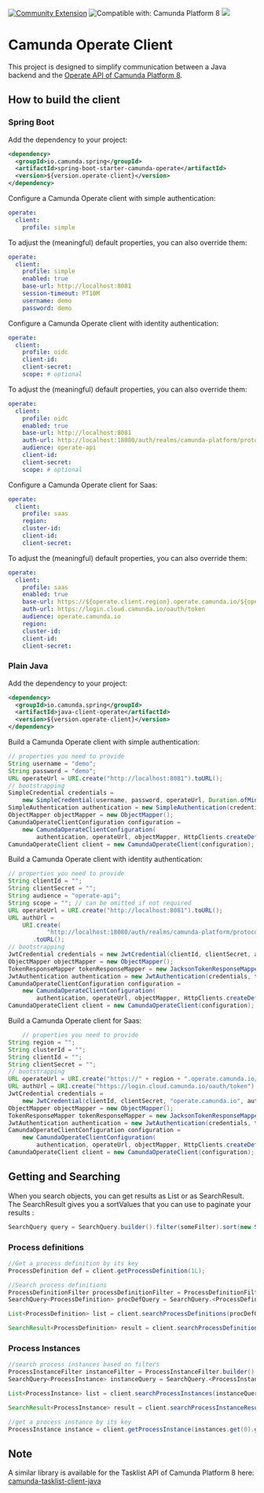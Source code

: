 [![Community Extension](https://img.shields.io/badge/Community%20Extension-An%20open%20source%20community%20maintained%20project-FF4700)](https://github.com/camunda-community-hub/community)
![Compatible with: Camunda Platform 8](https://img.shields.io/badge/Compatible%20with-Camunda%20Platform%208-0072Ce)
[![](https://img.shields.io/badge/Lifecycle-Incubating-blue)](https://github.com/Camunda-Community-Hub/community/blob/main/extension-lifecycle.md#incubating-)

# Camunda Operate Client

This project is designed to simplify communication between a Java backend and the [Operate API of Camunda Platform 8](https://docs.camunda.io/docs/apis-clients/operate-api/).

## How to build the client

### Spring Boot

Add the dependency to your project:

```xml
<dependency>
  <groupId>io.camunda.spring</groupId>
  <artifactId>spring-boot-starter-camunda-operate</artifactId>
  <version>${version.operate-client}</version>
</dependency>
```

Configure a Camunda Operate client with simple authentication:

```yaml
operate:
  client:
    profile: simple
```

To adjust the (meaningful) default properties, you can also override them:

```yaml
operate:
  client:
    profile: simple
    enabled: true
    base-url: http://localhost:8081
    session-timeout: PT10M
    username: demo
    password: demo
```


Configure a Camunda Operate client with identity authentication:

```yaml
operate:
  client:
    profile: oidc
    client-id:
    client-secret:
    scope: # optional
```

To adjust the (meaningful) default properties, you can also override them:

```yaml
operate:
  client:
    profile: oidc
    enabled: true
    base-url: http://localhost:8081
    auth-url: http://localhost:18080/auth/realms/camunda-platform/protocol/openid-connect/token
    audience: operate-api
    client-id:
    client-secret:
    scope: # optional
```

Configure a Camunda Operate client for Saas:

```yaml
operate:
  client:
    profile: saas
    region:
    cluster-id:
    client-id:
    client-secret:
```

To adjust the (meaningful) default properties, you can also override them:

```yaml
operate:
  client:
    profile: saas
    enabled: true
    base-url: https://${operate.client.region}.operate.camunda.io/${operate.client.cluster-id}
    auth-url: https://login.cloud.camunda.io/oauth/token
    audience: operate.camunda.io
    region:
    cluster-id:
    client-id:
    client-secret:
```

### Plain Java

Add the dependency to your project:

```xml
<dependency>
  <groupId>io.camunda.spring</groupId>
  <artifactId>java-client-operate</artifactId>
  <version>${version.operate-client}</version>
</dependency>
```

Build a Camunda Operate client with simple authentication:

```java
// properties you need to provide
String username = "demo";
String password = "demo";
URL operateUrl = URI.create("http://localhost:8081").toURL();
// bootstrapping
SimpleCredential credentials =
    new SimpleCredential(username, password, operateUrl, Duration.ofMinutes(10));
SimpleAuthentication authentication = new SimpleAuthentication(credentials);
ObjectMapper objectMapper = new ObjectMapper();
CamundaOperateClientConfiguration configuration =
    new CamundaOperateClientConfiguration(
        authentication, operateUrl, objectMapper, HttpClients.createDefault());
CamundaOperateClient client = new CamundaOperateClient(configuration);
```

Build a Camunda Operate client with identity authentication:

```java
// properties you need to provide
String clientId = "";
String clientSecret = "";
String audience = "operate-api";
String scope = ""; // can be omitted if not required
URL operateUrl = URI.create("http://localhost:8081").toURL();
URL authUrl =
    URI.create(
           "http://localhost:18080/auth/realms/camunda-platform/protocol/openid-connect/token")
       .toURL();
// bootstrapping
JwtCredential credentials = new JwtCredential(clientId, clientSecret, audience, authUrl, scope);
ObjectMapper objectMapper = new ObjectMapper();
TokenResponseMapper tokenResponseMapper = new JacksonTokenResponseMapper(objectMapper);
JwtAuthentication authentication = new JwtAuthentication(credentials, tokenResponseMapper);
CamundaOperateClientConfiguration configuration =
    new CamundaOperateClientConfiguration(
        authentication, operateUrl, objectMapper, HttpClients.createDefault());
CamundaOperateClient client = new CamundaOperateClient(configuration);
```

Build a Camunda Operate client for Saas:

```java
    // properties you need to provide
String region = "";
String clusterId = "";
String clientId = "";
String clientSecret = "";
// bootstrapping
URL operateUrl = URI.create("https://" + region + ".operate.camunda.io/" + clusterId).toURL();
URL authUrl = URI.create("https://login.cloud.camunda.io/oauth/token").toURL();
JwtCredential credentials =
    new JwtCredential(clientId, clientSecret, "operate.camunda.io", authUrl, null);
ObjectMapper objectMapper = new ObjectMapper();
TokenResponseMapper tokenResponseMapper = new JacksonTokenResponseMapper(objectMapper);
JwtAuthentication authentication = new JwtAuthentication(credentials, tokenResponseMapper);
CamundaOperateClientConfiguration configuration =
    new CamundaOperateClientConfiguration(
        authentication, operateUrl, objectMapper, HttpClients.createDefault());
CamundaOperateClient client = new CamundaOperateClient(configuration);
```

## Getting and Searching

When you search objects, you can get results as List or as SearchResult. The SearchResult gives you a sortValues that you can use to paginate your results :

```java
SearchQuery query = SearchQuery.builder().filter(someFilter).sort(new Sort("name", SortOrder.ASC)).size(20).searchAfter(previousResult.getSortValues()).build();
```

### Process definitions

```java
//Get a process definition by its key
ProcessDefinition def = client.getProcessDefinition(1L);

//Search process definitions
ProcessDefinitionFilter processDefinitionFilter = ProcessDefinitionFilter.builder().name("Customer Onboarding").build();
SearchQuery<ProcessDefinition> procDefQuery = SearchQuery.<ProcessDefinition>builder().filter(processDefinitionFilter).size(20).sort(new Sort("version", SortOrder.ASC)).build();

List<ProcessDefinition> list = client.searchProcessDefinitions(procDefQuery);

SearchResult<ProcessDefinition> result = client.searchProcessDefinitionResults(procDefQuery);
```

### Process Instances

```java
//search process instances based on filters
ProcessInstanceFilter instanceFilter = ProcessInstanceFilter.builder().bpmnProcessId("customer_onboarding_en").startDate(OperateDate.filter(new Date(), DateFilterRange.MONTH)).build();
SearchQuery<ProcessInstance> instanceQuery = SearchQuery.<ProcessInstance>builder().filter(instanceFilter).size(20).sort(new Sort("state", SortOrder.ASC)).build();

List<ProcessInstance> list = client.searchProcessInstances(instanceQuery);

SearchResult<ProcessInstance> result = client.searchProcessInstanceResults(instanceQuery);

//get a process instance by its key
ProcessInstance instance = client.getProcessInstance(instances.get(0).getKey());
```

## Note
A similar library is available for the Tasklist API of Camunda Platform 8 here:
[camunda-tasklist-client-java](https://github.com/camunda-community-hub/camunda-tasklist-client-java)
